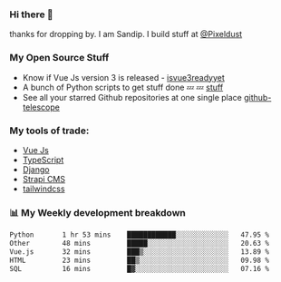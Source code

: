 ### Hi there 👋

thanks for dropping by.
I am Sandip. I build stuff at [@Pixeldust](github.com/pixeldust-in/)

###  **My Open Source Stuff**

 - Know if Vue Js version 3 is released -  [isvue3readyyet](https://github.com/sandiprb/isvue3readyyet)
 - A bunch of Python scripts to get stuff done 💤 💤 [stuff](https://github.com/sandiprb/stuff)
 - See all your starred Github repositories at one single place [github-telescope](https://github.com/sandiprb/github-telescope)



###  **My tools of trade:**
 - [Vue Js](https://github.com/vuejs/vue/)
 - [TypeScript](https://github.com/microsoft/TypeScript)
 - [Django](github.com/django/django)
 - [Strapi CMS](github.com/strapi/strapi)
 - [tailwindcss](https://github.com/tailwindlabs/tailwindcss)


###  📊 **My Weekly development breakdown**
<!--START_SECTION:waka-->

```txt
Python       1 hr 53 mins    ████████████░░░░░░░░░░░░░   47.95 %
Other        48 mins         █████░░░░░░░░░░░░░░░░░░░░   20.63 %
Vue.js       32 mins         ███▒░░░░░░░░░░░░░░░░░░░░░   13.89 %
HTML         23 mins         ██▒░░░░░░░░░░░░░░░░░░░░░░   09.98 %
SQL          16 mins         █▓░░░░░░░░░░░░░░░░░░░░░░░   07.16 %
```

<!--END_SECTION:waka-->
